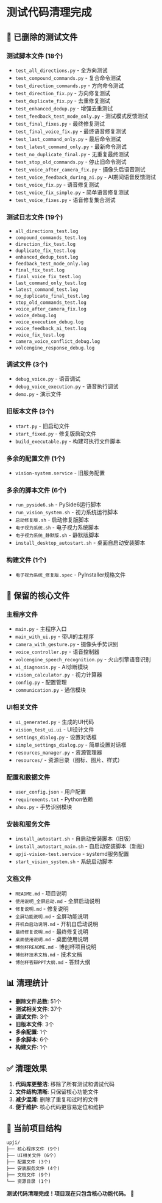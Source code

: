 # 测试代码清理完成

## 🧹 已删除的测试文件

### 测试脚本文件 (18个)
- `test_all_directions.py` - 全方向测试
- `test_compound_commands.py` - 复合命令测试
- `test_direction_commands.py` - 方向命令测试
- `test_direction_fix.py` - 方向修复测试
- `test_duplicate_fix.py` - 去重修复测试
- `test_enhanced_dedup.py` - 增强去重测试
- `test_feedback_test_mode_only.py` - 测试模式反馈测试
- `test_final_fixes.py` - 最终修复测试
- `test_final_voice_fix.py` - 最终语音修复测试
- `test_last_command_only.py` - 最后命令测试
- `test_latest_command_only.py` - 最新命令测试
- `test_no_duplicate_final.py` - 无重复最终测试
- `test_stop_old_commands.py` - 停止旧命令测试
- `test_voice_after_camera_fix.py` - 摄像头后语音测试
- `test_voice_feedback_during_ai.py` - AI期间语音反馈测试
- `test_voice_fix.py` - 语音修复测试
- `test_voice_fix_simple.py` - 简单语音修复测试
- `test_voice_fixes.py` - 语音修复集合测试

### 测试日志文件 (19个)
- `all_directions_test.log`
- `compound_commands_test.log`
- `direction_fix_test.log`
- `duplicate_fix_test.log`
- `enhanced_dedup_test.log`
- `feedback_test_mode_only.log`
- `final_fix_test.log`
- `final_voice_fix_test.log`
- `last_command_only_test.log`
- `latest_command_test.log`
- `no_duplicate_final_test.log`
- `stop_old_commands_test.log`
- `voice_after_camera_fix.log`
- `voice_debug.log`
- `voice_execution_debug.log`
- `voice_feedback_ai_test.log`
- `voice_fix_test.log`
- `camera_voice_conflict_debug.log`
- `volcengine_response_debug.log`

### 调试文件 (3个)
- `debug_voice.py` - 语音调试
- `debug_voice_execution.py` - 语音执行调试
- `demo.py` - 演示文件

### 旧版本文件 (3个)
- `start.py` - 旧启动文件
- `start_fixed.py` - 修复版启动文件
- `build_executable.py` - 构建可执行文件脚本

### 多余的配置文件 (1个)
- `vision-system.service` - 旧服务配置

### 多余的脚本文件 (6个)
- `run_pyside6.sh` - PySide6运行脚本
- `run_vision_system.sh` - 视力系统运行脚本
- `启动修复版.sh` - 启动修复版脚本
- `电子视力系统.sh` - 电子视力系统脚本
- `电子视力系统_静默版.sh` - 静默版脚本
- `install_desktop_autostart.sh` - 桌面自启动安装脚本

### 构建文件 (1个)
- `电子视力系统_修复版.spec` - PyInstaller规格文件

## 📁 保留的核心文件

### 主程序文件
- `main.py` - 主程序入口
- `main_with_ui.py` - 带UI的主程序
- `camera_with_gesture.py` - 摄像头手势识别
- `voice_controller.py` - 语音控制器
- `volcengine_speech_recognition.py` - 火山引擎语音识别
- `ai_diagnosis.py` - AI诊断模块
- `vision_calculator.py` - 视力计算器
- `config.py` - 配置管理
- `communication.py` - 通信模块

### UI相关文件
- `ui_generated.py` - 生成的UI代码
- `vision_test_ui.ui` - UI设计文件
- `settings_dialog.py` - 设置对话框
- `simple_settings_dialog.py` - 简单设置对话框
- `resources_manager.py` - 资源管理器
- `resources/` - 资源目录（图标、图片、样式）

### 配置和数据文件
- `user_config.json` - 用户配置
- `requirements.txt` - Python依赖
- `shou.py` - 手势识别模块

### 安装和服务文件
- `install_autostart.sh` - 自启动安装脚本（旧版）
- `install_autostart_main.sh` - 自启动安装脚本（新版）
- `upji-vision-test.service` - systemd服务配置
- `start_vision_system.sh` - 系统启动脚本

### 文档文件
- `README.md` - 项目说明
- `使用说明_全屏启动.md` - 全屏启动说明
- `修复说明.md` - 修复说明
- `全屏功能说明.md` - 全屏功能说明
- `开机自启动说明.md` - 开机自启动说明
- `最终修复说明.md` - 最终修复说明
- `桌面使用说明.md` - 桌面使用说明
- `博创杯README.md` - 博创杯项目说明
- `博创杯技术文档.md` - 技术文档
- `博创杯答辩PPT大纲.md` - 答辩大纲

## 📊 清理统计

- **删除文件总数**: 51个
- **测试相关文件**: 37个
- **调试文件**: 3个
- **旧版本文件**: 3个
- **多余配置**: 1个
- **多余脚本**: 6个
- **构建文件**: 1个

## ✅ 清理效果

1. **代码库更整洁**: 移除了所有测试和调试代码
2. **文件结构清晰**: 只保留核心功能文件
3. **减少混淆**: 删除了重复和过时的文件
4. **便于维护**: 核心代码更容易定位和维护

## 🎯 当前项目结构

```
upji/
├── 核心程序文件 (9个)
├── UI相关文件 (6个)
├── 配置文件 (3个)
├── 安装服务文件 (4个)
├── 文档文件 (9个)
└── 资源目录 (1个)
```

**测试代码清理完成！项目现在只包含核心功能代码。** 🎉
